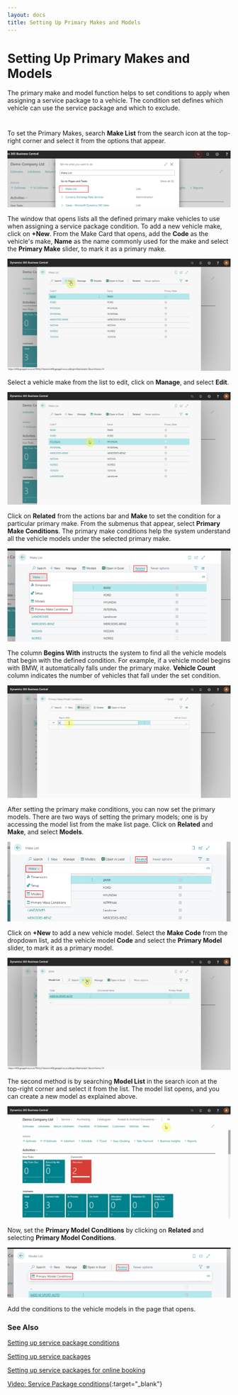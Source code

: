 ```yaml
---
layout: docs
title: Setting Up Primary Makes and Models
---
```


# Setting Up Primary Makes and Models

The primary make and model function helps to set conditions to apply when assigning a service package to a vehicle. The condition set defines which vehicle can use the service package and which to exclude.

#

To set the Primary Makes, search **Make List** from the search icon at the top-right corner and select it from the options that appear.

![](media/garagehive-primary-make-and-model1.png)

The window that opens lists all the defined primary make vehicles to use when assigning a service package condition. To add a new vehicle make, click on **+New**. From the Make Card that opens, add the **Code** as the vehicle's make, **Name** as the name commonly used for the make and select the **Primary Make** slider, to mark it as a primary make.

![](media/garagehive-primary-make-and-model2.gif)

Select a vehicle make from the list to edit, click on **Manage**, and select **Edit**.

![](media/garagehive-primary-make-and-model3.gif)

Click on **Related** from the actions bar and **Make** to set the condition for a particular primary make. From the submenus that appear, select **Primary Make Conditions**. The primary make conditions help the system understand all the vehicle models under the selected primary make.

![](media/garagehive-primary-make-and-model4.png)

The column **Begins With** instructs the system to find all the vehicle models that begin with the defined condition. For example, if a vehicle model begins with BMW, it automatically falls under the primary make. **Vehicle Count** column indicates the number of vehicles that fall under the set condition.

![](media/garagehive-primary-make-and-model5.gif)

After setting the primary make conditions, you can now set the primary models. There are two ways of setting the primary models; one is by accessing the model list from the make list page. Click on **Related** and **Make**, and select **Models**.

![](media/garagehive-primary-make-and-model6.png)

Click on **+New** to add a new vehicle model. Select the **Make Code** from the dropdown list, add the vehicle model **Code** and select the **Primary Model** slider, to mark it as a primary model.

![](media/garagehive-primary-make-and-model7.gif)

The second method is by searching **Model List** in the search icon at the top-right corner and select it from the list. The model list opens, and you can create a new model as explained above.

![](media/garagehive-primary-make-and-model8.gif)

Now, set the **Primary Model Conditions** by clicking on **Related** and selecting **Primary Model Conditions**.

![](media/garagehive-primary-make-and-model9.png)

Add the conditions to the vehicle models in the page that opens.


### **See Also**

[Setting up service package conditions](/docs/service-package-conditions.html) <br>

[Setting up service packages](/docs/garagehive-service-packages.html) <br>

[Setting up service packages for online booking](/docs/garagehive-onlinebooking-service-packages.html) <br>

[Video: Service Package conditions](http://www.youtube.com/watch?v=DDrB5v6kzM0){:target="_blank"} <br>